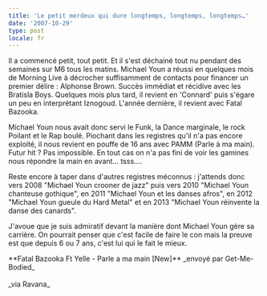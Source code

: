```yaml
---
title: 'Le petit merdeux qui dure longtemps, longtemps, longtemps…'
date: '2007-10-29'
type: post
locale: fr
---
```


Il a commencé petit, tout petit. Et il s'est déchainé tout nu pendant des semaines sur M6 tous les matins. Michael Youn a réussi en quelques mois de Morning Live à décrocher suffisamment de contacts pour financer un premier délire&nbsp;: Alphonse Brown. Succès immédiat et récidive avec les Bratisla Boys. Quelques mois plus tard, il revient en 'Connard' puis s'égare un peu en interprétant Iznogoud. L'année dernière, il revient avec Fatal Bazooka.

Michael Youn nous avait donc servi le Funk, la Dance marginale, le rock Poilant et le Rap boulé. Piochant dans les registres qu'il n'a pas encore exploité, il nous revient en pouffe de 16 ans avec PAMM (Parle à ma main). Futur hit&nbsp;? Pas impossible. En tout cas on n'a pas fini de voir les gamines nous répondre la main en avant… tsss….

Reste encore à taper dans d'autres registres méconnus&nbsp;: j'attends donc vers 2008 &quot;Michael Youn crooner de jazz&quot; puis vers 2010 &quot;Michael Youn chanteuse gothique&quot;, en 2011 &quot;Michael Youn et les danses afros&quot;, en 2012 &quot;Michael Youn gueule du Hard Metal&quot; et en 2013 &quot;Michael Youn réinvente la danse des canards&quot;.

J'avoue que je suis admiratif devant la manière dont Michael Youn gère sa carrière. On pourrait penser que c'est facile de faire le con mais la preuve est que depuis 6 ou 7 ans, c'est lui qui le fait le mieux.

<div>
**Fatal Bazooka Ft Yelle - Parle a ma main [New]**
_envoyé par Get-Me-Bodied_</div>

<div>&#xA0;</div>

<div>_via Ravana_</div>
